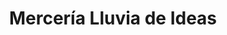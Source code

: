 ---
title: "Mercería Lluvia de Ideas"
url: /oviedo-uvieu/merceria-lluvia-de-ideas/
shop: Nähzubehör
---
